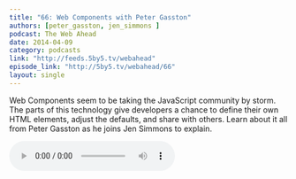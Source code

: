 ```yaml
---
title: "66: Web Components with Peter Gasston"
authors: [peter_gasston, jen_simmons ]
podcast: The Web Ahead
date: 2014-04-09
category: podcasts
link: "http://feeds.5by5.tv/webahead"
episode_link: "http://5by5.tv/webahead/66"
layout: single
---
```


Web Components seem to be taking the JavaScript community by storm.
The parts of this technology give developers a chance to define
their own HTML elements, adjust the defaults, and share with others.
Learn about it all from Peter Gasston as he joins Jen Simmons to explain.

<!-- Excerpt -->

<div class="podcast-wrap">
    <audio controls itemprop="audio">
      <source src="http://fdlyr.co/d/webahead/cdn.5by5.tv/audio/broadcasts/webahead/2014/webahead-066.mp3" type="audio/mpeg">
    </audio>
</div>
